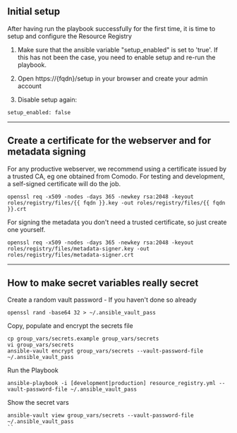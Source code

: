 ## Initial setup

After having run the playbook successfully for the first time, it is time to setup and configure the Resource Registry

1. Make sure that the ansible variable "setup_enabled" is set to 'true'. If this has not been the case, you need to enable setup and re-run the playbook.


2. Open https://{fqdn}/setup in your browser and create your admin account

3. Disable setup again:

```
setup_enabled: false
```



-----------------------------------------------



## Create a certificate for the webserver and for metadata signing

For any productive webserver, we recommend using a certificate issued by a trusted CA, eg one obtained from Comodo. For testing and development, a self-signed certificate will do the job.

```
openssl req -x509 -nodes -days 365 -newkey rsa:2048 -keyout roles/registry/files/{{ fqdn }}.key -out roles/registry/files/{{ fqdn }}.crt
```

For signing the metadata you don't need a trusted certificate, so just create one yourself.

```
openssl req -x509 -nodes -days 365 -newkey rsa:2048 -keyout roles/registry/files/metadata-signer.key -out roles/registry/files/metadata-signer.crt
```



-----------------------------------------------------


## How to make secret variables really secret

Create a random vault password - If you haven't done so already
```
openssl rand -base64 32 > ~/.ansible_vault_pass
```

Copy, populate and encrypt the secrets file
```
cp group_vars/secrets.example group_vars/secrets
vi group_vars/secrets
ansible-vault encrypt group_vars/secrets --vault-password-file ~/.ansible_vault_pass
```

Run the Playbook
```
ansible-playbook -i [development|production] resource_registry.yml --vault-password-file ~/.ansible_vault_pass
```

Show the secret vars
```
ansible-vault view group_vars/secrets --vault-password-file ~/.ansible_vault_pass
``